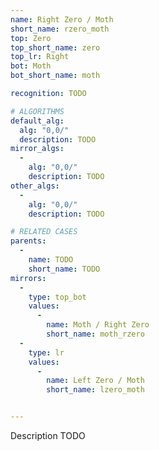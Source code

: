 ```yaml
---
name: Right Zero / Moth
short_name: rzero_moth
top: Zero
top_short_name: zero
top_lr: Right
bot: Moth
bot_short_name: moth

recognition: TODO

# ALGORITHMS
default_alg:
  alg: "0,0/"
  description: TODO
mirror_algs:
  -
    alg: "0,0/"
    description: TODO
other_algs:
  -
    alg: "0,0/"
    description: TODO

# RELATED CASES
parents:
  -
    name: TODO
    short_name: TODO
mirrors:
  -
    type: top_bot
    values: 
      -
        name: Moth / Right Zero
        short_name: moth_rzero
  -
    type: lr
    values: 
      -
        name: Left Zero / Moth
        short_name: lzero_moth


---
```


Description TODO

